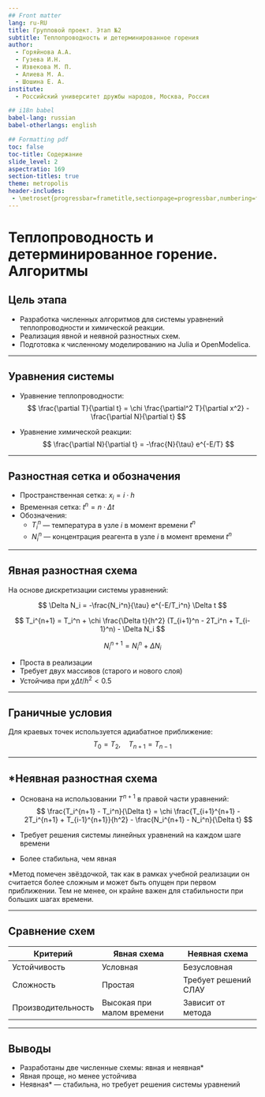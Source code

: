 ```yaml
---
## Front matter
lang: ru-RU
title: Групповой проект. Этап №2
subtitle: Теплопроводность и детерминированное горения
author:
  - Горяйнова А.А.
  - Гузева И.Н.
  - Извекова М. П.
  - Алиева М. А.
  - Шошина Е. А.
institute:
  - Российский университет дружбы народов, Москва, Россия

## i18n babel
babel-lang: russian
babel-otherlangs: english

## Formatting pdf
toc: false
toc-title: Содержание
slide_level: 2
aspectratio: 169
section-titles: true
theme: metropolis
header-includes:
 - \metroset{progressbar=frametitle,sectionpage=progressbar,numbering=fraction}
---
```


# Теплопроводность и детерминированное горение. Алгоритмы

## Цель этапа
- Разработка численных алгоритмов для системы уравнений теплопроводности и химической реакции.
- Реализация явной и неявной разностных схем.
- Подготовка к численному моделированию на Julia и OpenModelica.

---

## Уравнения системы 

- Уравнение теплопроводности:
$$
\frac{\partial T}{\partial t} = \chi \frac{\partial^2 T}{\partial x^2} - \frac{\partial N}{\partial t}
$$

- Уравнение химической реакции:
$$
\frac{\partial N}{\partial t} = -\frac{N}{\tau} e^{-E/T}
$$

---

## Разностная сетка и обозначения

- Пространственная сетка: $x_i = i \cdot h$
- Временная сетка: $t^n = n \cdot \Delta t$
- Обозначения:
  - $T_i^n$ — температура в узле $i$ в момент времени $t^n$
  - $N_i^n$ — концентрация реагента в узле $i$ в момент времени $t^n$

---

## Явная разностная схема

На основе дискретизации системы уравнений:

$$
\Delta N_i = -\frac{N_i^n}{\tau} e^{-E/T_i^n} \Delta t
$$

$$
T_i^{n+1} = T_i^n + \chi \frac{\Delta t}{h^2} (T_{i+1}^n - 2T_i^n + T_{i-1}^n) - \Delta N_i
$$

$$
N_i^{n+1} = N_i^n + \Delta N_i
$$

- Проста в реализации
- Требует двух массивов (старого и нового слоя)
- Устойчива при $\chi \Delta t / h^2 < 0.5$

---

## Граничные условия

Для краевых точек используется адиабатное приближение:
$$
T_0 = T_2, \quad T_{n+1} = T_{n-1}
$$

---

## *Неявная разностная схема

- Основана на использовании $T^{n+1}$ в правой части уравнений:
$$
\frac{T_i^{n+1} - T_i^n}{\Delta t} = \chi \frac{T_{i+1}^{n+1} - 2T_i^{n+1} + T_{i-1}^{n+1}}{h^2} - \frac{N_i^{n+1} - N_i^n}{\Delta t}
$$

- Требует решения системы линейных уравнений на каждом шаге времени
- Более стабильна, чем явная

\*Метод помечен звёздочкой, так как в рамках учебной реализации он считается более сложным и может быть опущен при первом приближении. Тем не менее, он крайне важен для стабильности при больших шагах времени.

---

## Сравнение схем

| Критерий         | Явная схема        | Неявная схема         |
|------------------|--------------------|------------------------|
| Устойчивость     | Условная           | Безусловная           |
| Сложность        | Простая            | Требует решений СЛАУ  |
| Производительность | Высокая при малом времени | Зависит от метода

---

## Выводы

- Разработаны две численные схемы: явная и неявная*
- Явная проще, но менее устойчива
- Неявная* — стабильна, но требует решения системы уравнений


